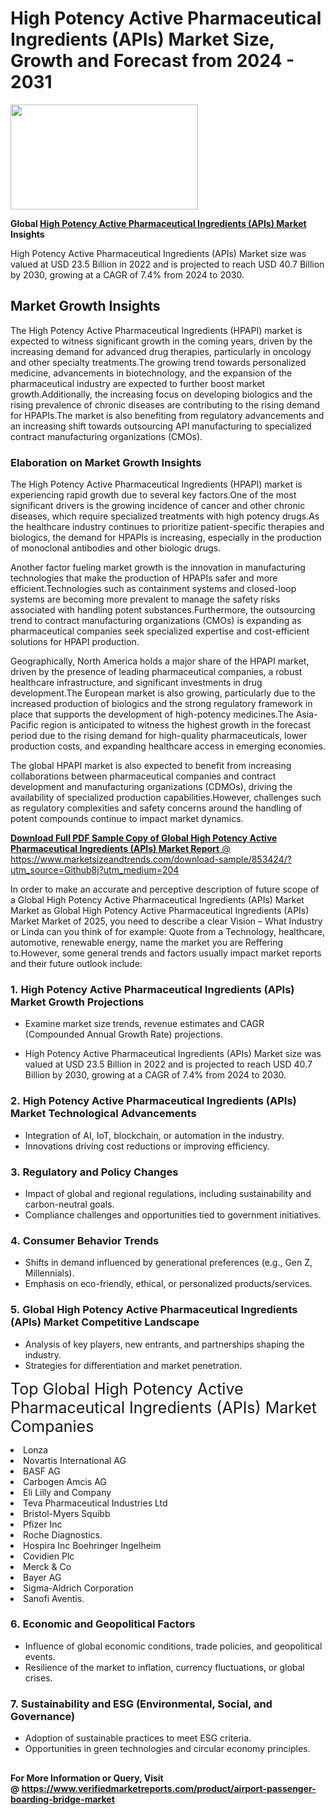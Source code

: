 <H1>High Potency Active Pharmaceutical Ingredients (APIs) Market Size, Growth and Forecast from 2024 - 2031</H1><img class="aligncenter size-medium wp-image-584254" src="https://thirdeyenews.in/wp-content/uploads/2024/09/Global-Market-Research-300x168.jpeg" alt="" width="300" height="168" /><p><strong>Global&nbsp;<a href="https://www.marketsizeandtrends.com/download-sample/853424/?utm_source=Github8j?utm_medium=204">High Potency Active Pharmaceutical Ingredients (APIs) Market</a> Insights</strong></p><p>High Potency Active Pharmaceutical Ingredients (APIs) Market size was valued at USD 23.5 Billion in 2022 and is projected to reach USD 40.7 Billion by 2030, growing at a CAGR of 7.4% from 2024 to 2030.</p><p><h2>Market Growth Insights</h2> <p>The High Potency Active Pharmaceutical Ingredients (HPAPI) market is expected to witness significant growth in the coming years, driven by the increasing demand for advanced drug therapies, particularly in oncology and other specialty treatments.The growing trend towards personalized medicine, advancements in biotechnology, and the expansion of the pharmaceutical industry are expected to further boost market growth.Additionally, the increasing focus on developing biologics and the rising prevalence of chronic diseases are contributing to the rising demand for HPAPIs.The market is also benefiting from regulatory advancements and an increasing shift towards outsourcing API manufacturing to specialized contract manufacturing organizations (CMOs).</p> <p><a href="#"></a></p> <h3>Elaboration on Market Growth Insights</h3> <p>The High Potency Active Pharmaceutical Ingredients (HPAPI) market is experiencing rapid growth due to several key factors.One of the most significant drivers is the growing incidence of cancer and other chronic diseases, which require specialized treatments with high potency drugs.As the healthcare industry continues to prioritize patient-specific therapies and biologics, the demand for HPAPIs is increasing, especially in the production of monoclonal antibodies and other biologic drugs.</p> <p>Another factor fueling market growth is the innovation in manufacturing technologies that make the production of HPAPIs safer and more efficient.Technologies such as containment systems and closed-loop systems are becoming more prevalent to manage the safety risks associated with handling potent substances.Furthermore, the outsourcing trend to contract manufacturing organizations (CMOs) is expanding as pharmaceutical companies seek specialized expertise and cost-efficient solutions for HPAPI production.</p> <p>Geographically, North America holds a major share of the HPAPI market, driven by the presence of leading pharmaceutical companies, a robust healthcare infrastructure, and significant investments in drug development.The European market is also growing, particularly due to the increased production of biologics and the strong regulatory framework in place that supports the development of high-potency medicines.The Asia-Pacific region is anticipated to witness the highest growth in the forecast period due to the rising demand for high-quality pharmaceuticals, lower production costs, and expanding healthcare access in emerging economies.</p> <p>The global HPAPI market is also expected to benefit from increasing collaborations between pharmaceutical companies and contract development and manufacturing organizations (CDMOs), driving the availability of specialized production capabilities.However, challenges such as regulatory complexities and safety concerns around the handling of potent compounds continue to impact market dynamics.</p> <p><a href="#"></p><p><span class=""><strong>Download Full PDF Sample Copy of Global High Potency Active Pharmaceutical Ingredients (APIs) Market Report</strong> @ <a href="https://www.marketsizeandtrends.com/download-sample/853424/?utm_source=Github8j?utm_medium=204" target="_blank">https://www.marketsizeandtrends.com/download-sample/853424/?utm_source=Github8j?utm_medium=204</a></span></p><p>In order to make an accurate and perceptive description of future scope of a Global&nbsp;High Potency Active Pharmaceutical Ingredients (APIs) Market Market as Global&nbsp;High Potency Active Pharmaceutical Ingredients (APIs) Market Market of 2025, you need to describe a clear Vision &ndash; What Industry or Linda can you think of for example: Quote from a Technology, healthcare, automotive, renewable energy, name the market you are Reffering to.However, some general trends and factors usually impact market reports and their future outlook include:</p><h3>1.&nbsp;<strong>High Potency Active Pharmaceutical Ingredients (APIs) Market Growth Projections</strong></h3><ul><li>Examine market size trends, revenue estimates and CAGR (Compounded Annual Growth Rate) projections.</li><li><p>High Potency Active Pharmaceutical Ingredients (APIs) Market size was valued at USD 23.5 Billion in 2022 and is projected to reach USD 40.7 Billion by 2030, growing at a CAGR of 7.4% from 2024 to 2030.</p></li></ul><h3>2.&nbsp;<strong>High Potency Active Pharmaceutical Ingredients (APIs) Market Technological Advancements</strong></h3><ul><li>Integration of AI, IoT, blockchain, or automation in the industry.</li><li>Innovations driving cost reductions or improving efficiency.</li></ul><h3>3.&nbsp;<strong>Regulatory and Policy Changes</strong></h3><ul><li>Impact of global and regional regulations, including sustainability and carbon-neutral goals.</li><li>Compliance challenges and opportunities tied to government initiatives.</li></ul><h3>4.&nbsp;<strong>Consumer Behavior Trends</strong></h3><ul><li>Shifts in demand influenced by generational preferences (e.g., Gen Z, Millennials).</li><li>Emphasis on eco-friendly, ethical, or personalized products/services.</li></ul><h3>5.&nbsp;<strong>Global High Potency Active Pharmaceutical Ingredients (APIs) Market Competitive Landscape</strong></h3><ul><li>Analysis of key players, new entrants, and partnerships shaping the industry.</li><li>Strategies for differentiation and market penetration.</li></ul><p data-pm-slice="1 1 []"><span style="color: inherit; font-family: inherit; font-size: 25px;">Top Global High Potency Active Pharmaceutical Ingredients (APIs) Market Companies</span></p><div class="" data-test-id=""><p><li>Lonza</li><li> Novartis International AG</li><li> BASF AG</li><li> Carbogen Amcis AG</li><li> Eli Lilly and Company</li><li> Teva Pharmaceutical Industries Ltd</li><li> Bristol-Myers Squibb</li><li> Pfizer Inc</li><li> Roche Diagnostics.</li><li> Hospira Inc Boehringer Ingelheim</li><li> Covidien Plc</li><li> Merck & Co</li><li> Bayer AG</li><li> Sigma-Aldrich Corporation</li><li> Sanofi Aventis.</li></p></div><h3>6.&nbsp;<strong>Economic and Geopolitical Factors</strong></h3><ul><li>Influence of global economic conditions, trade policies, and geopolitical events.</li><li>Resilience of the market to inflation, currency fluctuations, or global crises.</li></ul><h3>7.&nbsp;<strong>Sustainability and ESG (Environmental, Social, and Governance)</strong></h3><ul><li>Adoption of sustainable practices to meet ESG criteria.</li><li>Opportunities in green technologies and circular economy principles.</li></ul><h2><strong style="font-size: 14px;">For More Information or Query, Visit @&nbsp;</strong><a style="background-color: #ffffff; font-size: 14px;" href="https://www.marketsizeandtrends.com/report/high-potency-active-pharmaceutical-ingredients-apis-market/" target="_blank">https://www.verifiedmarketreports.com/product/airport-passenger-boarding-bridge-market</a></h2>
